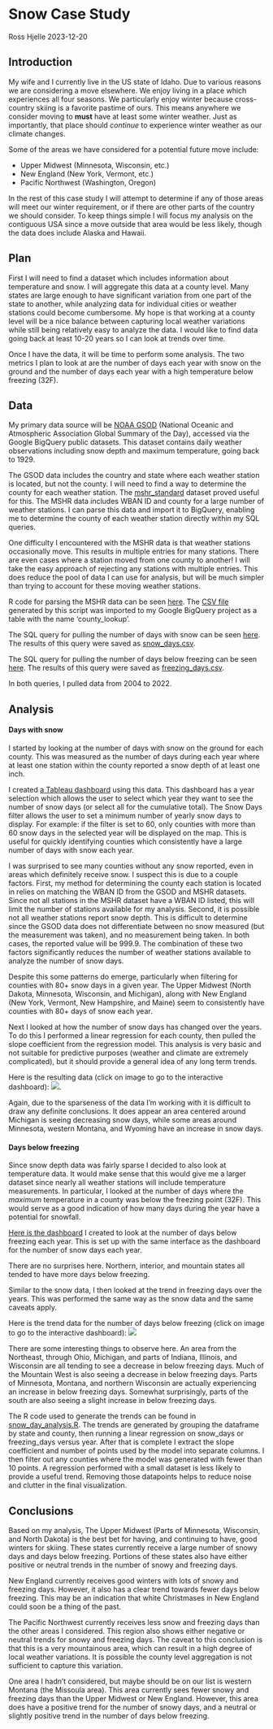 Snow Case Study
================
Ross Hjelle
2023-12-20

## Introduction

My wife and I currently live in the US state of Idaho. Due to various
reasons we are considering a move elsewhere. We enjoy living in a place
which experiences all four seasons. We particularly enjoy winter because
cross-country skiing is a favorite pastime of ours. This means anywhere
we consider moving to **must** have at least some winter weather. Just
as importantly, that place should *continue* to experience winter
weather as our climate changes.

Some of the areas we have considered for a potential future move
include:  
- Upper Midwest (Minnesota, Wisconsin, etc.)  
- New England (New York, Vermont, etc.)  
- Pacific Northwest (Washington, Oregon)

In the rest of this case study I will attempt to determine if any of
those areas will meet our winter requirement, or if there are other
parts of the country we should consider. To keep things simple I will
focus my analysis on the contiguous USA since a move outside that area
would be less likely, though the data does include Alaska and Hawaii.

## Plan

First I will need to find a dataset which includes information about
temperature and snow. I will aggregate this data at a county level. Many
states are large enough to have significant variation from one part of
the state to another, while analyzing data for individual cities or
weather stations could become cumbersome. My hope is that working at a
county level will be a nice balance between capturing local weather
variations while still being relatively easy to analyze the data. I
would like to find data going back at least 10-20 years so I can look at
trends over time.

Once I have the data, it will be time to perform some analysis. The two
metrics I plan to look at are the number of days each year with snow on
the ground and the number of days each year with a high temperature
below freezing (32F).

## Data

My primary data source will be [NOAA
GSOD](https://console.cloud.google.com/marketplace/details/noaa-public/gsod)
(National Oceanic and Atmospheric Association Global Summary of the
Day), accessed via the Google BigQuery public datasets. This dataset
contains daily weather observations including snow depth and maximum
temperature, going back to 1929.

The GSOD data includes the country and state where each weather station
is located, but not the county. I will need to find a way to determine
the county for each weather station. The
[mshr_standard](https://www.ncei.noaa.gov/access/homr/reports/mshr)
dataset proved useful for this. The MSHR data includes WBAN ID and
county for a large number of weather stations. I can parse this data and
import it to BigQuery, enabling me to determine the county of each
weather station directly within my SQL queries.

One difficulty I encountered with the MSHR data is that weather stations
occasionally move. This results in multiple entries for many stations.
There are even cases where a station moved from one county to another! I
will take the easy approach of rejecting any stations with multiple
entries. This does reduce the pool of data I can use for analysis, but
will be much simpler than trying to account for these moving weather
stations.

R code for parsing the MSHR data can be seen
[here](/parse_station_list.R). The [CSV
file](/station_county_lookup.csv) generated by this script was imported
to my Google BigQuery project as a table with the name ‘county_lookup’.

The SQL query for pulling the number of days with snow can be seen
[here](/snow_days.sql). The results of this query were saved as
[snow_days.csv](/snow_days.csv).

The SQL query for pulling the number of days below freezing can be seen
[here](/freezing_days.sql). The results of this query were saved as
[freezing_days.csv](/freezing_days.csv).

In both queries, I pulled data from 2004 to 2022.

## Analysis

#### Days with snow

I started by looking at the number of days with snow on the ground for
each county. This was measured as the number of days during each year
where at least one station within the county reported a snow depth of at
least one inch.

I created [a Tableau
dashboard](https://public.tableau.com/shared/D3WQZHYZ2?:display_count=n&:origin=viz_share_link)
using this data. This dashboard has a year selection which allows the
user to select which year they want to see the number of snow days (or
select all for the cumulative total). The Snow Days filter allows the
user to set a minimum number of yearly snow days to display. For
example: if the filter is set to 60, only counties with more than 60
snow days in the selected year will be displayed on the map. This is
useful for quickly identifying counties which consistently have a large
number of days with snow each year.

I was surprised to see many counties without any snow reported, even in
areas which definitely receive snow. I suspect this is due to a couple
factors. First, my method for determining the county each station is
located in relies on matching the WBAN ID from the GSOD and MSHR
datasets. Since not all stations in the MSHR dataset have a WBAN ID
listed, this will limit the number of stations available for my
analysis. Second, it is possible not all weather stations report snow
depth. This is difficult to determine since the GSOD data does not
differentiate between no snow measured (but the measurement was taken),
and no measurement being taken. In both cases, the reported value will
be 999.9. The combination of these two factors significantly reduces the
number of weather stations available to analyze the number of snow days.

Despite this some patterns do emerge, particularly when filtering for
counties with 80+ snow days in a given year. The Upper Midwest (North
Dakota, Minnesota, Wisconsin, and Michigan), along with New England (New
York, Vermont, New Hampshire, and Maine) seem to consistently have
counties with 80+ days of snow each year.

Next I looked at how the number of snow days has changed over the years.
To do this I performed a linear regression for each county, then pulled
the slope coefficient from the regression model. This analysis is very
basic and not suitable for predictive purposes (weather and climate are
extremely complicated), but it should provide a general idea of any long
term trends.

Here is the resulting data (click on image to go to the interactive
dashboard):
[![](/snow_days_trend.PNG)](https://public.tableau.com/app/profile/ross.hjelle/viz/snow_day_trends/Dashboard1).

Again, due to the sparseness of the data I’m working with it is
difficult to draw any definite conclusions. It does appear an area
centered around Michigan is seeing decreasing snow days, while some
areas around Minnesota, western Montana, and Wyoming have an increase in
snow days.

#### Days below freezing

Since snow depth data was fairly sparse I decided to also look at
temperature data. It would make sense that this would give me a larger
dataset since nearly all weather stations will include temperature
measurements. In particular, I looked at the number of days where the
*maximum* temperature in a county was below the freezing point (32F).
This would serve as a good indication of how many days during the year
have a potential for snowfall.

[Here is the
dashboard](https://public.tableau.com/shared/T8X772NP2?:display_count=n&:origin=viz_share_link)
I created to look at the number of days below freezing each year. This
is set up with the same interface as the dashboard for the number of
snow days each year.

There are no surprises here. Northern, interior, and mountain states all
tended to have more days below freezing.

Similar to the snow data, I then looked at the trend in freezing days
over the years. This was performed the same way as the snow data and the
same caveats apply.

Here is the trend data for the number of days below freezing (click on
image to go to the interactive dashboard):
[![](/freezing_days_trend.PNG)](https://public.tableau.com/app/profile/ross.hjelle/viz/freezing_day_trend/Dashboard1)

There are some interesting things to observe here. An area from the
Northeast, through Ohio, Michigan, and parts of Indiana, Illinois, and
Wisconsin are all tending to see a decrease in below freezing days. Much
of the Mountain West is also seeing a decrease in below freezing days.
Parts of Minnesota, Montana, and northern Wisconsin are actually
experiencing an increase in below freezing days. Somewhat surprisingly,
parts of the south are also seeing a slight increase in below freezing
days.

The R code used to generate the trends can be found in
[snow_day_analysis.R](/snow_day_analysis.R). The trends are generated by
grouping the dataframe by state and county, then running a linear
regression on snow_days or freezing_days versus year. After that is
complete I extract the slope coefficient and number of points used by
the model into separate columns. I then filter out any counties where
the model was generated with fewer than 10 points. A regression
performed with a small dataset is less likely to provide a useful trend.
Removing those datapoints helps to reduce noise and clutter in the final
visualization.

## Conclusions

Based on my analysis, The Upper Midwest (Parts of Minnesota, Wisconsin,
and North Dakota) is the best bet for having, and continuing to have,
good winters for skiing. These states currently receive a large number
of snowy days and days below freezing. Portions of these states also
have either positive or neutral trends in the number of snowy and
freezing days.

New England currently receives good winters with lots of snowy and
freezing days. However, it also has a clear trend towards fewer days
below freezing. This may be an indication that white Christmases in New
England could soon be a thing of the past.

The Pacific Northwest currently receives less snow and freezing days
than the other areas I considered. This region also shows either
negative or neutral trends for snowy and freezing days. The caveat to
this conclusion is that this is a very mountainous area, which can
result in a high degree of local weather variations. It is possible the
county level aggregation is not sufficient to capture this variation.

One area I hadn’t considered, but maybe should be on our list is western
Montana (the Missoula area). This area currently sees fewer snowy and
freezing days than the Upper Midwest or New England. However, this area
does have a positive trend for the number of snowy days, and a neutral
or slightly positive trend in the number of days below freezing.
